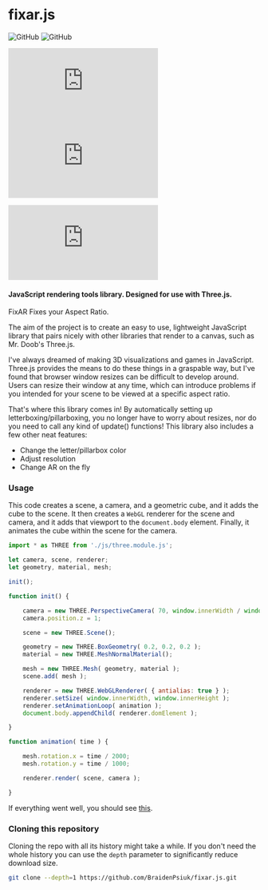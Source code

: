 fixar.js
========

![GitHub](https://img.shields.io/badge/Supported%3A-Three.js-brightgreen)
![GitHub](https://img.shields.io/badge/Currently%20Unsupported%3A-Pixi.js%2C%20Several%20other%20libraries-red)

![GitHub file size in bytes](https://img.shields.io/github/size/BraidenPsiuk/fixar.js/fixar.min.js?label=minzipped%20size)
![GitHub](https://img.shields.io/github/license/BraidenPsiuk/fixar.js)

![GitHub Repo stars](https://img.shields.io/github/stars/BraidenPsiuk/fixar.js?color=yellow)

#### JavaScript rendering tools library. Designed for use with Three.js. ####

FixAR Fixes your Aspect Ratio.

The aim of the project is to create an easy to use, lightweight JavaScript library that pairs nicely with other libraries that render to a canvas, such as Mr. Doob's Three.js.

I've always dreamed of making 3D visualizations and games in JavaScript. Three.js provides the means to do these things in a graspable way, but I've found that browser window resizes can be difficult to develop around. Users can resize their window at any time, which can introduce problems if you intended for your scene to be viewed at a specific aspect ratio.

That's where this library comes in! By automatically setting up letterboxing/pillarboxing, you no longer have to worry about resizes, nor do you need to call any kind of update() functions!
This library also includes a few other neat features:
- Change the letter/pillarbox color
- Adjust resolution
- Change AR on the fly

### Usage ###

This code creates a scene, a camera, and a geometric cube, and it adds the cube to the scene. It then creates a `WebGL` renderer for the scene and camera, and it adds that viewport to the `document.body` element. Finally, it animates the cube within the scene for the camera.

```javascript
import * as THREE from './js/three.module.js';

let camera, scene, renderer;
let geometry, material, mesh;

init();

function init() {

	camera = new THREE.PerspectiveCamera( 70, window.innerWidth / window.innerHeight, 0.01, 10 );
	camera.position.z = 1;

	scene = new THREE.Scene();

	geometry = new THREE.BoxGeometry( 0.2, 0.2, 0.2 );
	material = new THREE.MeshNormalMaterial();

	mesh = new THREE.Mesh( geometry, material );
	scene.add( mesh );

	renderer = new THREE.WebGLRenderer( { antialias: true } );
	renderer.setSize( window.innerWidth, window.innerHeight );
	renderer.setAnimationLoop( animation );
	document.body.appendChild( renderer.domElement );

}

function animation( time ) {

	mesh.rotation.x = time / 2000;
	mesh.rotation.y = time / 1000;

	renderer.render( scene, camera );

}
```

If everything went well, you should see [this](https://jsfiddle.net/zdjankqw/).

### Cloning this repository ###

Cloning the repo with all its history might take a while. If you don't need the whole history you can use the `depth` parameter to significantly reduce download size.

```sh
git clone --depth=1 https://github.com/BraidenPsiuk/fixar.js.git
```


[npm]: https://img.shields.io/npm/v/three
[npm-url]: https://www.npmjs.com/package/three
[build-size]: https://badgen.net/bundlephobia/minzip/three
[build-size-url]: https://bundlephobia.com/result?p=three
[npm-downloads]: https://img.shields.io/npm/dw/three
[npmtrends-url]: https://www.npmtrends.com/three
[lgtm]: https://img.shields.io/lgtm/alerts/github/mrdoob/three.js
[lgtm-url]: https://lgtm.com/projects/g/mrdoob/three.js/
